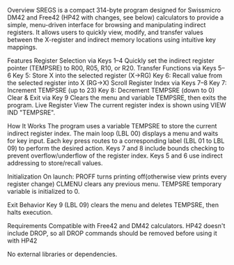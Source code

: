 Overview
SREGS is a compact 314-byte program designed for Swissmicro DM42 and Free42 (HP42 with changes, see below) calculators to provide a simple, 
menu-driven interface for browsing and manipulating indirect registers. 
It allows users to quickly view, modify, and transfer values between the X-register and indirect memory locations using intuitive key mappings.

Features
Register Selection via Keys 1–4 Quickly set the indirect register pointer (TEMPSRE) to R00, R05, R10, or R20.
Transfer Functions via Keys 5–6
Key 5: Store X into the selected register (X→RG)
Key 6: Recall value from the selected register into X (RG→X)
Scroll Register Index via Keys 7–8
Key 7: Increment TEMPSRE (up to 23)
Key 8: Decrement TEMPSRE (down to 0)
Clear & Exit via Key 9 Clears the menu and variable TEMPSRE, then exits the program.
Live Register View The current register index is shown using VIEW IND "TEMPSRE".

How It Works
The program uses a variable TEMPSRE to store the current indirect register index.
The main loop (LBL 00) displays a menu and waits for key input.
Each key press routes to a corresponding label (LBL 01 to LBL 09) to perform the desired action.
Keys 7 and 8 include bounds checking to prevent overflow/underflow of the register index.
Keys 5 and 6 use indirect addressing to store/recall values.

Initialization
On launch:
PROFF turns printing off(otherwise view prints every register change)
CLMENU clears any previous menu.
TEMPSRE temporary variable is initialized to 0.

Exit Behavior
Key 9 (LBL 09) clears the menu and deletes TEMPSRE, then halts execution.

Requirements
Compatible with Free42 and DM42 calculators. HP42 doesn't include DROP, so all DROP commands should be removed before using it with HP42

No external libraries or dependencies.
